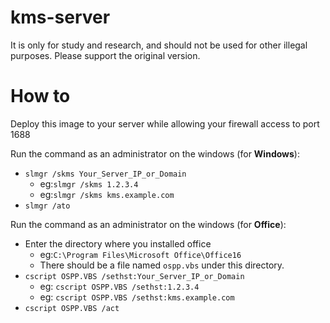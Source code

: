 # kms-server
It is only for study and research, and should not be used for other illegal purposes. Please support the original version.

# How to

Deploy this image to your server while allowing your firewall access to port 1688

Run the command as an administrator on the windows (for **Windows**):

- `slmgr /skms Your_Server_IP_or_Domain`
  * eg:`slmgr /skms 1.2.3.4`
  * eg:`slmgr /skms kms.example.com`
- `slmgr /ato`

Run the command as an administrator on the windows (for **Office**):

- Enter the directory where you installed office
  * eg:`C:\Program Files\Microsoft Office\Office16`
  * There should be a file named `ospp.vbs` under this directory.
- `cscript OSPP.VBS /sethst:Your_Server_IP_or_Domain`
  * eg: `cscript OSPP.VBS /sethst:1.2.3.4`
  * eg: `cscript OSPP.VBS /sethst:kms.example.com`
- `cscript OSPP.VBS /act`
